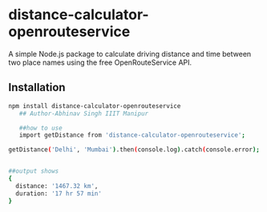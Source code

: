 # distance-calculator-openrouteservice

A simple Node.js package to calculate driving distance and time between two place names using the free OpenRouteService API.

## Installation

```bash
npm install distance-calculator-openrouteservice
   ## Author-Abhinav Singh IIIT Manipur

   ##how to use 
   import getDistance from 'distance-calculator-openrouteservice';

getDistance('Delhi', 'Mumbai').then(console.log).catch(console.error);


##output shows
{
  distance: '1467.32 km',
  duration: '17 hr 57 min'
}

